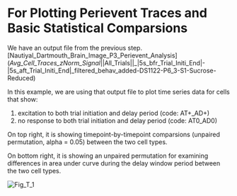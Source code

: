 # For Plotting Perievent Traces and Basic Statistical Comparsions

We have an output file from the previous step. [Nautiyal_Dartmouth_Brain_Image_P3_Perievent_Analysis]
(_Avg_Cell_Traces_zNorm_Signal_||All_Trials||_|5s_bfr_Trial_Initi_End|-|5s_aft_Trial_Initi_End|_filtered_behav_added-DS1122-P6_3-S1-Sucrose-Reduced)

In this example, we are using that output file to plot time series data for cells that show: 

1. excitation to both trial initiation and delay period (code:  AT+_AD+)
2. no response to both trial initiation and delay period (code:  AT0_AD0)

On top right, it is showing timepoint-by-timepoint comparsions (unpaired permutation, alpha = 0.05) between the two cell types.

On bottom right, it is showing an unpaired permutation for examining differences in area under curve during the delay window period between the two cell types.



![Fig_T_1](https://github.com/user-attachments/assets/ea039694-5543-4557-a109-db32a694a0a5)

